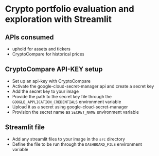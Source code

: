 # Crypto portfolio evaluation and exploration with Streamlit

## APIs consumed
- uphold for assets and tickers
- CryptoCompare for historical prices

## CryptoCompare API-KEY setup

  - Set up an api-key with CryptoCompare
  - Activate the google-cloud-secret-manager api and create a secret key
  - Add the secret key to your image
  - Provide the path to the secret key file through the `GOOGLE_APPLICATION_CREDENTIALS` environment variable
  - Upload it as a secret using google-cloud-secret-manager
  - Provision the secret name as `SECRET_NAME` environment variable

## Streamlit file

  - Add any streamlit files to your image in the `src` directory
  - Define the file to be run through the `DASHBOARD_FILE` environment variable

